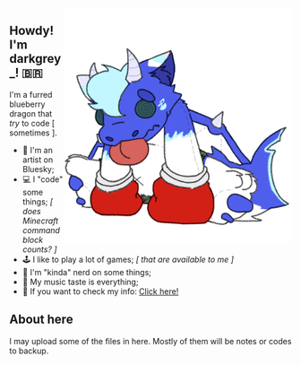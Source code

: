 <div>
  <img align="right" src="img/plushieboxer.png" style="height: 30em; float: right; margin-right: 0em; z-index: 1;">
</div>

## Howdy! I'm darkgrey_! :brazil:	
I'm a furred blueberry dragon that *try* to code [ sometimes ].

- 🎨 I'm an artist on Bluesky;
- 💻 I "code" some things; *[ does Minecraft command block counts? ]*
- 🕹️ I like to play a lot of games; *[ that are available to me ]*
- 🐉 I'm "kinda" nerd on some things;
- 🎵 My music taste is everything;
- 👤 If you want to check my info: [Click here!](https://darkgreyinfo.carrd.co/)

## About here
I may upload some of the files in here. Mostly of them will be notes or codes to backup.
